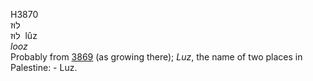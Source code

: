 <body>
  <p>H3870<br>  לוּז  <br> לוּז  ‎  lûz  <br><i>looz </i><br>Probably from <a href="h3869.htm">3869</a> (as growing there); <i>Luz</i>, the name of two places in Palestine: - Luz.<br></p>
 </body>